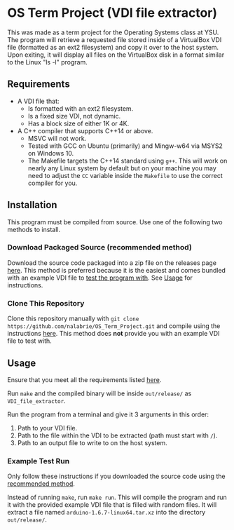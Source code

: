# OS Term Project (VDI file extractor)

This was made as a term project for the Operating Systems class at YSU. The program will retrieve a requested file stored inside of a VirtualBox VDI file (formatted as an ext2 filesystem) and copy it over to the host system. Upon exiting, it will display all files on the VirtualBox disk in a format similar to the Linux "ls -l" program.

## Requirements

* A VDI file that:
  * Is formatted with an ext2 filesystem.
  * Is a fixed size VDI, not dynamic.
  * Has a block size of either 1K or 4K.
* A C++ compiler that supports C++14 or above.
  * MSVC will not work.
  * Tested with GCC on Ubuntu (primarily) and Mingw-w64 via MSYS2 on Windows 10.
  * The Makefile targets the C++14 standard using `g++`. This will work on nearly any Linux system by default but on your machine you may need to adjust the `CC` variable inside the `Makefile` to use the correct compiler for you.

## Installation

This program must be compiled from source. Use one of the following two methods to install.

### Download Packaged Source (recommended method)

Download the source code packaged into a zip file on the releases page [here](https://github.com/nalabrie/OS_Term_Project/releases/latest). This method is preferred because it is the easiest and comes bundled with an example VDI file to [test the program with](#example-test-run). See [Usage](#usage) for instructions.

### Clone This Repository

Clone this repository manually with `git clone https://github.com/nalabrie/OS_Term_Project.git` and compile using the instructions [here](#usage). This method does **not** provide you with an example VDI file to test with.

## Usage

Ensure that you meet all the requirements listed [here](#requirements).

Run `make` and the compiled binary will be inside `out/release/` as `VDI_file_extractor`.

Run the program from a terminal and give it 3 arguments in this order:

1. Path to your VDI file.
2. Path to the file within the VDI to be extracted (path must start with `/`).
3. Path to an output file to write to on the host system.

### Example Test Run

Only follow these instructions if you downloaded the source code using the [recommended method](#download-packaged-source-recommended-method).

Instead of running `make`, run `make run`. This will compile the program and run it with the provided example VDI file that is filled with random files. It will extract a file named `arduino-1.6.7-linux64.tar.xz` into the directory `out/release/`.
